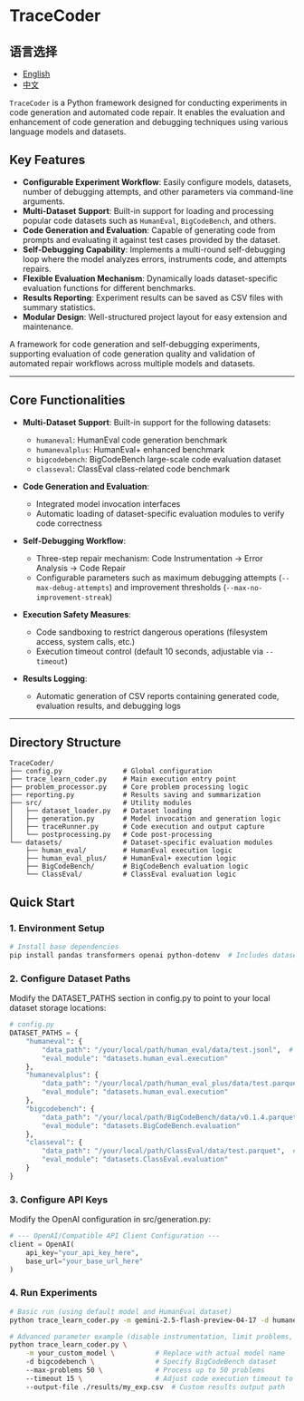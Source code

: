 
# TraceCoder  

## 语言选择  
- [English](./README.md)  
- [中文](./README_CN.md)  

`TraceCoder` is a Python framework designed for conducting experiments in code generation and automated code repair. It enables the evaluation and enhancement of code generation and debugging techniques using various language models and datasets.

## Key Features

- **Configurable Experiment Workflow**: Easily configure models, datasets, number of debugging attempts, and other parameters via command-line arguments.
- **Multi-Dataset Support**: Built-in support for loading and processing popular code datasets such as `HumanEval`, `BigCodeBench`, and others.
- **Code Generation and Evaluation**: Capable of generating code from prompts and evaluating it against test cases provided by the dataset.
- **Self-Debugging Capability**: Implements a multi-round self-debugging loop where the model analyzes errors, instruments code, and attempts repairs.
- **Flexible Evaluation Mechanism**: Dynamically loads dataset-specific evaluation functions for different benchmarks.
- **Results Reporting**: Experiment results can be saved as CSV files with summary statistics.
- **Modular Design**: Well-structured project layout for easy extension and maintenance.

A framework for code generation and self-debugging experiments, supporting evaluation of code generation quality and validation of automated repair workflows across multiple models and datasets.

---

## Core Functionalities

- **Multi-Dataset Support**: Built-in support for the following datasets:
  - `humaneval`: HumanEval code generation benchmark
  - `humanevalplus`: HumanEval+ enhanced benchmark
  - `bigcodebench`: BigCodeBench large-scale code evaluation dataset
  - `classeval`: ClassEval class-related code benchmark

- **Code Generation and Evaluation**:
  - Integrated model invocation interfaces
  - Automatic loading of dataset-specific evaluation modules to verify code correctness

- **Self-Debugging Workflow**:
  - Three-step repair mechanism: Code Instrumentation → Error Analysis → Code Repair
  - Configurable parameters such as maximum debugging attempts (`--max-debug-attempts`) and improvement thresholds (`--max-no-improvement-streak`)

- **Execution Safety Measures**:
  - Code sandboxing to restrict dangerous operations (filesystem access, system calls, etc.)
  - Execution timeout control (default 10 seconds, adjustable via `--timeout`)

- **Results Logging**:
  - Automatic generation of CSV reports containing generated code, evaluation results, and debugging logs

---

## Directory Structure

```plaintext
TraceCoder/
├── config.py               # Global configuration
├── trace_learn_coder.py    # Main execution entry point
├── problem_processor.py    # Core problem processing logic
├── reporting.py            # Results saving and summarization
├── src/                    # Utility modules
│   ├── dataset_loader.py   # Dataset loading
│   ├── generation.py       # Model invocation and generation logic
│   ├── traceRunner.py      # Code execution and output capture
│   └── postprocessing.py   # Code post-processing
└── datasets/               # Dataset-specific evaluation modules
    ├── human_eval/         # HumanEval execution logic
    ├── human_eval_plus/    # HumanEval+ execution logic
    ├── BigCodeBench/       # BigCodeBench evaluation logic
    └── ClassEval/          # ClassEval evaluation logic
```

## Quick Start

### 1. Environment Setup
```bash
# Install base dependencies
pip install pandas transformers openai python-dotenv  # Includes dataset loading, model invocation, and environment variable management libraries
```

### 2. Configure Dataset Paths

Modify the DATASET_PATHS section in config.py to point to your local dataset storage locations:
```python
# config.py
DATASET_PATHS = {
    "humaneval": {
        "data_path": "/your/local/path/human_eval/data/test.jsonl",  # Local HumanEval test set path (JSONL)
        "eval_module": "datasets.human_eval.execution"
    },
    "humanevalplus": {
        "data_path": "/your/local/path/human_eval_plus/data/test.parquet",  # Local HumanEval+ test set path (Parquet)
        "eval_module": "datasets.human_eval.execution"
    },
    "bigcodebench": {
        "data_path": "/your/local/path/BigCodeBench/data/v0.1.4.parquet",  # Local BigCodeBench test set path (Parquet)
        "eval_module": "datasets.BigCodeBench.evaluation"
    },
    "classeval": {
        "data_path": "/your/local/path/ClassEval/data/test.parquet",  # Local ClassEval test set path (Parquet)
        "eval_module": "datasets.ClassEval.evaluation"
    }
}
```

### 3. Configure API Keys

Modify the OpenAI configuration in src/generation.py:
```python
# --- OpenAI/Compatible API Client Configuration ---
client = OpenAI(
    api_key="your_api_key_here", 
    base_url="your_base_url_here" 
)
```

### 4. Run Experiments

```bash
# Basic run (using default model and HumanEval dataset)
python trace_learn_coder.py -m gemini-2.5-flash-preview-04-17 -d humaneval

# Advanced parameter example (disable instrumentation, limit problems, customize timeout)
python trace_learn_coder.py \
    -m your_custom_model \          # Replace with actual model name
    -d bigcodebench \               # Specify BigCodeBench dataset
    --max-problems 50 \             # Process up to 50 problems
    --timeout 15 \                  # Adjust code execution timeout to 15 seconds
    --output-file ./results/my_exp.csv  # Custom results output path
```
